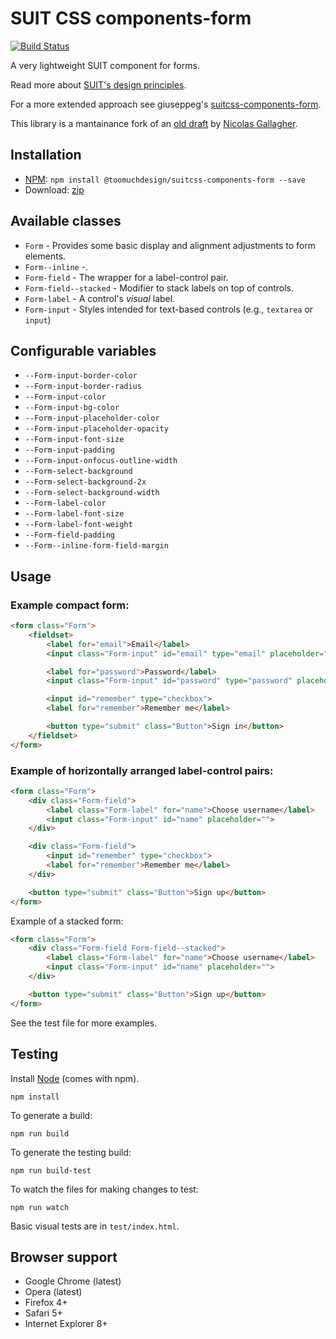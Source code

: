 # SUIT CSS components-form

[![Build Status](https://travis-ci.org/toomuchdesign/suitcss-components-form.svg?branch=master)](https://travis-ci.org/toomuchdesign/suitcss-components-form)

A very lightweight SUIT component for forms.

Read more about [SUIT's design principles](https://github.com/suitcss/suit/).

For a more extended approach see giuseppeg's [suitcss-components-form](https://github.com/giuseppeg/suitcss-components-form).

This library is a mantainance fork of an [old draft](https://github.com/trunkclub/suitcss-components-form) by [Nicolas Gallagher](https://github.com/necolas).


## Installation

- [NPM](http://www.npmjs.com/): `npm install @toomuchdesign/suitcss-components-form --save`
- Download: [zip](https://github.com/toomuchdesign/suitcss-components-form/releases/latest)


## Available classes

- `Form` - Provides some basic display and alignment adjustments to form elements.
- `Form--inline` -.
- `Form-field` - The wrapper for a label-control pair.
- `Form-field--stacked` - Modifier to stack labels on top of controls.
- `Form-label` - A control's _visual_ label.
- `Form-input` - Styles intended for text-based controls (e.g., `textarea` or `input`)


## Configurable variables

- `--Form-input-border-color`
- `--Form-input-border-radius`
- `--Form-input-color`
- `--Form-input-bg-color`
- `--Form-input-placeholder-color`
- `--Form-input-placeholder-opacity`
- `--Form-input-font-size`
- `--Form-input-padding`
- `--Form-input-onfocus-outline-width`
- `--Form-select-background`
- `--Form-select-background-2x`
- `--Form-select-background-width`
- `--Form-label-color`
- `--Form-label-font-size`
- `--Form-label-font-weight`
- `--Form-field-padding`
- `--Form--inline-form-field-margin`


## Usage

### Example compact form:

```html
<form class="Form">
    <fieldset>
        <label for="email">Email</label>
        <input class="Form-input" id="email" type="email" placeholder="Email">

        <label for="password">Password</label>
        <input class="Form-input" id="password" type="password" placeholder="Password">

        <input id="remember" type="checkbox">
        <label for="remember">Remember me</label>

        <button type="submit" class="Button">Sign in</button>
    </fieldset>
</form>
```

### Example of horizontally arranged label-control pairs:

```html
<form class="Form">
    <div class="Form-field">
        <label class="Form-label" for="name">Choose username</label>
        <input class="Form-input" id="name" placeholder="">
    </div>

    <div class="Form-field">
        <input id="remember" type="checkbox">
        <label for="remember">Remember me</label>
    </div>

    <button type="submit" class="Button">Sign up</button>
</form>
```

Example of a stacked form:


```html
<form class="Form">
    <div class="Form-field Form-field--stacked">
        <label class="Form-label" for="name">Choose username</label>
        <input class="Form-input" id="name" placeholder="">
    </div>

    <button type="submit" class="Button">Sign up</button>
</form>
```

See the test file for more examples.

## Testing

Install [Node](http://nodejs.org) (comes with npm).

```
npm install
```

To generate a build:

```
npm run build
```

To generate the testing build:

```
npm run build-test
```

To watch the files for making changes to test:

```
npm run watch
```

Basic visual tests are in `test/index.html`.

## Browser support

- Google Chrome (latest)
- Opera (latest)
- Firefox 4+
- Safari 5+
- Internet Explorer 8+
